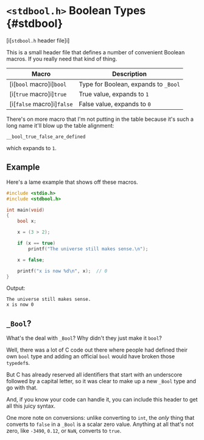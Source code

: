 <!-- Beej's guide to C

# vim: ts=4:sw=4:nosi:et:tw=72
-->

# `<stdbool.h>` Boolean Types {#stdbool}

[i[`stdbool.h` header file]i]

This is a small header file that defines a number of convenient Boolean
macros. If you really need that kind of thing.

|Macro  |Description                         |
|-------|------------------------------------|
|[i[`bool` macro]i]`bool` |Type for Boolean, expands to `_Bool`|
|[i[`true` macro]i]`true` |True value, expands to `1`          |
|[i[`false` macro]i]`false`|False value, expands to `0`         |

There's on more macro that I'm not putting in the table because it's
such a long name it'll blow up the table alignment:

``` {.c}
__bool_true_false_are_defined
```

which expands to `1`.

## Example

Here's a lame example that shows off these macros.

``` {.c .numberLines}
#include <stdio.h>
#include <stdbool.h>

int main(void)
{
    bool x;

    x = (3 > 2);

    if (x == true)
        printf("The universe still makes sense.\n");

    x = false;

    printf("x is now %d\n", x);  // 0
}
```

Output:

``` {.default}
The universe still makes sense.
x is now 0
```

## `_Bool`?

What's the deal with `_Bool`? Why didn't they just make it `bool`?

Well, there was a lot of C code out there where people had defined their
own `bool` type and adding an official `bool` would have broken those
`typedef`s. 

But C has already reserved all identifiers that start with an underscore
followed by a capital letter, so it was clear to make up a new `_Bool`
type and go with that.

And, if you know your code can handle it, you can include this header to
get all this juicy syntax.

One more note on conversions: unlike converting to `int`, the _only_
thing that converts to `false` in a `_Bool` is a scalar zero value.
Anything at all that's not zero, like `-3490`, `0.12`, or `NaN`,
converts to `true`.
